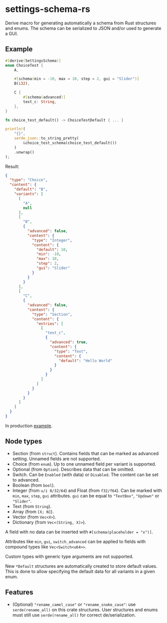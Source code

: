 # settings-schema-rs

Derive macro for generating automatically a schema from Rust structures and enums. The schema can be serialized to JSON and/or used to generate a GUI.

## Example

```rust
#[derive(SettingsSchema)]
enum ChoiceTest {
    A,

    #[schema(min = -10, max = 10, step = 2, gui = "Slider")]
    B(i32),

    C {
        #[schema(advanced)]
        text_c: String,
    },
}

fn choice_test_default() -> ChoiceTestDefault { ... }

println!(
    "{}",
    serde_json::to_string_pretty(
        &choice_test_schema(choice_test_default())
    )
    .unwrap()
);

```

Result:

```json
{
  "type": "Choice",
  "content": {
    "default": "B",
    "variants": [
      [
        "A",
        null
      ],
      [
        "B",
        {
          "advanced": false,
          "content": {
            "type": "Integer",
            "content": {
              "default": 10,
              "min": -10,
              "max": 10,
              "step": 2,
              "gui": "Slider"
            }
          }
        }
      ],
      [
        "C",
        {
          "advanced": false,
          "content": {
            "type": "Section",
            "content": {
              "entries": [
                [
                  "text_c",
                  {
                    "advanced": true,
                    "content": {
                      "type": "Text",
                      "content": {
                        "default": "Hello World"
                      }
                    }
                  }
                ]
              ]
            }
          }
        }
      ]
    ]
  }
}
```

In production [example](https://github.com/zarik5/ALVR/blob/web-ui/alvr/common/src/data/settings.rs).

## Node types

* Section (from `struct`). Contains fields that can be marked as advanced setting. Unnamed fields are not supported.
* Choice (from `enum`). Up to one unnamed field per variant is supported.
* Optional (from `Option`). Describes data that can be omitted.
* Switch. Can be `Enabled` (with data) or `Disabled`. The content can be set to advanced.
* Boolean (from `bool`).
* Integer (from `u/i 8/32/64`) and Float (from `f32/f64`). Can be marked with `min`, `max`, `step`, `gui` attributes. `gui` can be equal to `"TextBox"`, `"Updown"` or `"Slider"`.
* Text (from `String`).
* Array (from `[X; N]`).
* Vector (from `Vec<X>`).
* Dictionary (from `Vec<(String, X)>`).

A field with no data can be inserted with `#[schema(placeholder = "x")]`.

Attributes like `min`, `gui`, `switch_advanced` can be applied to fields with compound types like `Vec<Switch<u64>>`.

Custom types with generic type arguments are not supported.

New `*Default` structures are automatically created to store default values. This is done to allow specifying the default data for all variants in a given enum.

## Features

* (Optional) `"rename_camel_case"` or `"rename_snake_case"`: use `serde(rename_all)` on this crate structures. User structures and enums must still use `serde(rename_all)` for correct de/serialization.

